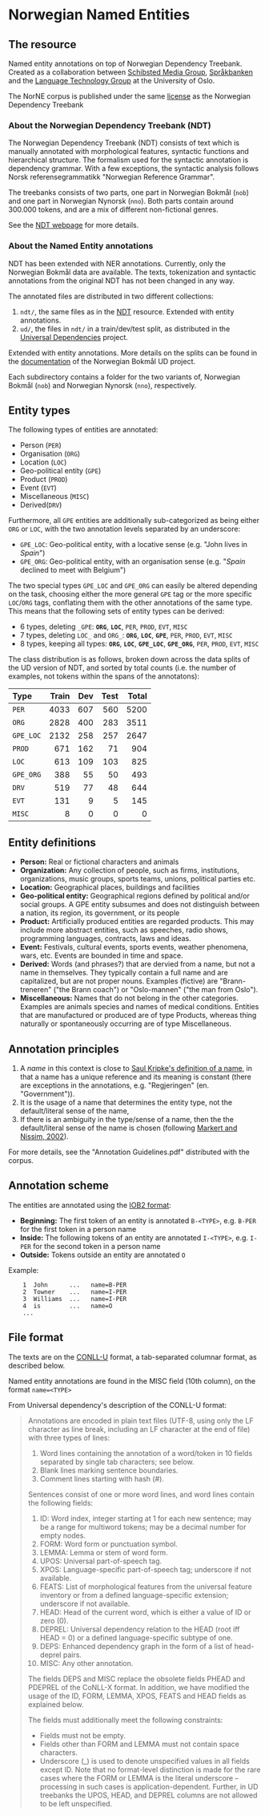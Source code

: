 # Norwegian Named Entities

## The resource

Named entity annotations on top of Norwegian Dependency Treebank. Created as a collaboration between [Schibsted Media Group](https://schibsted.com/), [Språkbanken](https://www.nb.no/forskning/sprakbanken/) and the [Language Technology Group](https://www.mn.uio.no/ifi/english/research/groups/ltg/) at the University of Oslo.

The NorNE corpus is published under the same [license](LICENSE_NDT.txt) as the Norwegian Dependency Treebank

### About the Norwegian Dependency Treebank (NDT)

The Norwegian Dependency Treebank (NDT)
consists of text which is manually annotated with morphological features, syntactic functions 
and hierarchical structure. The formalism used for the syntactic annotation is dependency grammar. 
With a few exceptions, the syntactic analysis follows Norsk referensegrammatikk "Norwegian Reference Grammar".


The treebanks consists of two parts, one part in Norwegian Bokmål (`nob`) and one part in Norwegian Nynorsk (`nno`).
Both parts contain around 300.000 tokens, and are a mix of different non-fictional genres. 


See the [NDT webpage](https://www.nb.no/sprakbanken/show?serial=sbr-10) for more details.
 
### About the Named Entity annotations

NDT has been extended with NER annotations. Currently, only the Norwegian Bokmål data are available.
The texts, tokenization and syntactic annotations from the original NDT has not been changed in any way. 
 
 The annotated files are distributed in two different collections:
 
 1. `ndt/`, the same files as in the [NDT](https://www.nb.no/sprakbanken/show?serial=sbr-10) resource. Extended with entity annotations.
 2. `ud/`, the files in `ndt/` in a train/dev/test split, as distributed in the [Universal Dependencies](http://universaldependencies.org) project.
 
 Extended with entity annotations. More details on the splits can be found in the 
 [documentation](https://github.com/UniversalDependencies/UD_Norwegian-Bokmaal/blob/master/README.md#data-splits) of the Norwegian Bokmål UD project.

Each subdirectory contains a folder for the two variants of, Norwegian Bokmål (`nob`) and Norwegian Nynorsk (`nno`), respectively.

## Entity types

The following types of entities are annotated:

* Person (`PER`)
* Organisation (`ORG`)
* Location (`LOC`)
* Geo-political entity (`GPE`)
* Product (`PROD`)
* Event (`EVT`)
* Miscellaneous (`MISC`)
* Derived(`DRV`)

Furthermore, all `GPE` entities are additionally sub-categorized as being either `ORG` or `LOC`, with the two annotation levels separated by an underscore:

* `GPE_LOC`: Geo-political entity, with a locative sense (e.g. "John lives in _Spain_")
* `GPE_ORG`: Geo-political entity, with an organisation sense (e.g. "_Spain_ declined to meet with Belgium")

The two special types `GPE_LOC` and `GPE_ORG` can easily be altered depending on the task, choosing either the more general `GPE` tag or the more specific `LOC`/`ORG` tags, conflating them with the other annotations of the same type. This means that the following sets of entity types can be derived:

* 6 types, deleting `_GPE`: **`ORG`**, **`LOC`**, `PER`, `PROD`, `EVT`, `MISC`
* 7 types, deleting `LOC_` and `ORG_`: **`ORG`**, **`LOC`**, **`GPE`**, `PER`, `PROD`, `EVT`, `MISC`
* 8 types, keeping all types: **`ORG`**, **`LOC`**, **`GPE_LOC`**, **`GPE_ORG`**, `PER`, `PROD`, `EVT`, `MISC`


The class distribution is as follows, broken down across the data splits of the UD version of NDT, and sorted by total counts (i.e. the number of examples, not tokens within the spans of the annotatons):

| Type     | Train  | Dev    | Test   |  Total | 
| :--------|-------:|-------:|-------:|-------:| 
| `PER`    |   4033 |    607 |    560 |   5200 |
| `ORG`    |   2828 |    400 |    283 |   3511 |
| `GPE_LOC`|   2132 |    258 |    257 |   2647 |
| `PROD`   |    671 |    162 |     71 |    904 |
| `LOC`    |    613 |    109 |    103 |    825 |
| `GPE_ORG`|    388 |     55 |     50 |    493 |
| `DRV`    |    519 |     77 |     48 |    644 |
| `EVT`    |    131 |      9 |      5 |    145 |
| `MISC`   |      8 |      0 |      0 |      0 |

## Entity definitions

* **Person:** Real or fictional characters and animals
* **Organization:** Any collection of people, such as firms, institutions, organizations, music groups,
 sports teams, unions, political parties etc.
* **Location:** Geographical places, buildings and facilities
* **Geo-political entity:** Geographical regions defined by political and/or social groups. 
A GPE entity subsumes and does not distinguish between a nation, its region, its government, or its people
* **Product:** Artificially produced entities are regarded products. This may include more abstract entities, such as speeches, 
radio shows, programming languages, contracts, laws and ideas.
* **Event:** Festivals, cultural events, sports events, weather phenomena, wars, etc. Events are bounded in time and space.
* **Derived:** Words (and phrases?) that are dervied from a name, but not a name in themselves. They typically contain a full name and are capitalized, but are not proper nouns. Examples (fictive) are "Brann-treneren" ("the Brann coach") or "Oslo-mannen" ("the man from Oslo").
* **Miscellaneous:** Names that do not belong in the other categories. Examples are animals species and 
names of medical conditions. Entities that are manufactured or produced are of type Products, 
whereas thing naturally or spontaneously occurring are of type Miscellaneous. 

## Annotation principles

1. A _name_ in this context is close to [Saul Kripke's definition of a name](https://en.wikipedia.org/wiki/Saul_Kripke#Naming_and_Necessity),
in that a name has a unique reference and its meaning is constant (there are exceptions in the annotations, e.g. "Regjeringen" (en. "Government")).
2. It is the usage of a name that determines the entity type, not the default/literal sense of the name,
3. If there is an ambiguity in the type/sense of a name, then the the default/literal sense of the name is chosen 
(following [Markert and Nissim, 2002](http://www.lrec-conf.org/proceedings/lrec2002/pdf/11.pdf)).

For more details, see the "Annotation Guidelines.pdf" distributed with the corpus. 


## Annotation scheme
The entities are annotated using the [IOB2 format](https://en.wikipedia.org/wiki/Inside%E2%80%93outside%E2%80%93beginning_(tagging)):

* **Beginning:** The first token of an entity is annotated `B-<TYPE>`, e.g. `B-PER` for the first token in a person name
* **Inside:** The following tokens of an entity are annotated `I-<TYPE>`, e.g. `I-PER` for the second token in a person name
* **Outside:** Tokens outside an entity are annotated `O`

Example:
```
    1  John      ...   name=B-PER
    2  Towner    ...   name=I-PER
    3  Williams  ...   name=I-PER
    4  is        ...   name=O
    ...
```

## File format

The texts are on the [CONLL-U](http://universaldependencies.org/format.html) format, 
a tab-separated columnar format, as described below.

Named entity annotations are found in the MISC field (10th column), on the format `name=<TYPE>`

From Universal dependency's description of the CONLL-U format:

> Annotations are encoded in plain text files (UTF-8, using only the LF character as line break, including an LF character at the end of file) with three types of lines:
> 
> 1. Word lines containing the annotation of a word/token in 10 fields separated by single tab characters; see below.
> 2. Blank lines marking sentence boundaries.
> 3. Comment lines starting with hash (#).
> 
> Sentences consist of one or more word lines, and word lines contain the following fields:
> 
> 1. ID: Word index, integer starting at 1 for each new sentence; may be a range for multiword tokens; may be a decimal number for empty nodes.
> 2. FORM: Word form or punctuation symbol.
> 3. LEMMA: Lemma or stem of word form.
> 4. UPOS: Universal part-of-speech tag.
> 5. XPOS: Language-specific part-of-speech tag; underscore if not available.
> 6. FEATS: List of morphological features from the universal feature inventory or from a defined language-specific extension; underscore if not available.
> 7. HEAD: Head of the current word, which is either a value of ID or zero (0).
> 8. DEPREL: Universal dependency relation to the HEAD (root iff HEAD = 0) or a defined language-specific subtype of one.
> 9. DEPS: Enhanced dependency graph in the form of a list of head-deprel pairs.
> 10. MISC: Any other annotation.
>
> The fields DEPS and MISC replace the obsolete fields PHEAD and PDEPREL of the CoNLL-X format. In addition, we have modified the usage of the ID, FORM, LEMMA, XPOS, FEATS and HEAD fields as explained below.
> 
> The fields must additionally meet the following constraints:
> 
> - Fields must not be empty.
> - Fields other than FORM and LEMMA must not contain space characters.
> - Underscore (\_) is used to denote unspecified values in all fields except ID. Note that no format-level distinction is made for the rare cases where the FORM or LEMMA is the literal underscore – processing in such cases is application-dependent. Further, in UD treebanks the UPOS, HEAD, and DEPREL columns are not allowed to be left unspecified.
